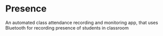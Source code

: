 # Presence
An automated class attendance recording and monitoring app, that uses Bluetooth for recording presence of students in classroom
